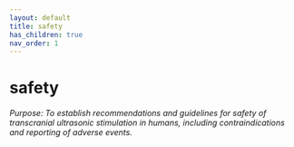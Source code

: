 ```yaml
---
layout: default
title: safety
has_children: true
nav_order: 1
---
```


# safety
*Purpose: To establish recommendations and guidelines for safety of transcranial ultrasonic stimulation in humans, including contraindications and reporting of adverse events.*
